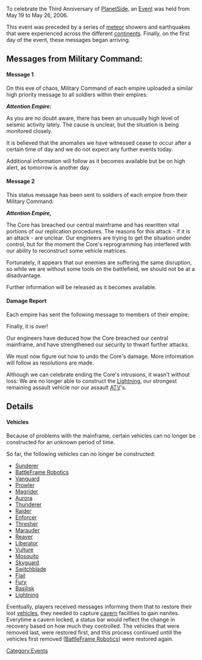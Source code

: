 To celebrate the Third Anniversary of
[PlanetSide](PlanetSide "wikilink"), an [Event](Event "wikilink") was
held from May 19 to May 26, 2006.

This event was preceded by a series of [meteor](meteor "wikilink")
showers and earthquakes that were experienced across the different
[continents](continent "wikilink"). Finally, on the first day of the
event, these messages began arriving.

## Messages from Military Command:

#### Message 1

On this eve of chaos, Military Command of each empire uploaded a similar
high priority message to all soldiers within their empires:

***Attention Empire:***

As you are no doubt aware, there has been an unusually high level of
seismic activity lately. The cause is unclear, but the situation is
being monitored closely.

It is believed that the anomalies we have witnessed cease to occur after
a certain time of day and we do not expect any further events today.

Additional information will follow as it becomes available but be on
high alert, as tomorrow is another day.

#### Message 2

This status message has been sent to soldiers of each empire from their
Military Command:

***Attention Empire,***

The Core has breached our central mainframe and has rewritten vital
portions of our replication procedures. The reasons for this attack - if
it is an attack - are unclear. Our engineers are trying to get the
situation under control, but for the moment the Core's reprogramming has
interfered with our ability to reconstruct some vehicle matrices.

Fortunately, it appears that our enemies are suffering the same
disruption, so while we are without some tools on the battlefield, we
should not be at a disadvantage.

Further information will be released as it becomes available.

#### Damage Report

Each empire has sent the following message to members of their empire:

Finally, it is over!

Our engineers have deduced how the Core breached our central mainframe,
and have strengthened our security to thwart further attacks.

We must now figure out how to undo the Core's damage. More information
will follow as resolutions are made.

Although we can celebrate ending the Core's intrusions, it wasn't
without loss: We are no longer able to construct the
[Lightning](Lightning "wikilink"), our strongest remaining assault
vehicle nor our assault [ATV](ATV "wikilink")'s.

## Details

#### Vehicles

Because of problems with the mainframe, certain vehicles can no longer
be constructed for an unknown period of time.

So far, the following vehicles can no longer be constructed:

-   [Sunderer](Sunderer "wikilink")
-   [BattleFrame Robotics](BattleFrame_Robotics "wikilink")
-   [Vanguard](Vanguard "wikilink")
-   [Prowler](Prowler "wikilink")
-   [Magrider](Magrider "wikilink")
-   [Aurora](Aurora "wikilink")
-   [Thunderer](Thunderer "wikilink")
-   [Raider](Raider "wikilink")
-   [Enforcer](Enforcer "wikilink")
-   [Thresher](Thresher "wikilink")
-   [Marauder](Marauder "wikilink")
-   [Reaver](Reaver "wikilink")
-   [Liberator](Liberator "wikilink")
-   [Vulture](Vulture "wikilink")
-   [Mosquito](Mosquito "wikilink")
-   [Skyguard](Skyguard "wikilink")
-   [Switchblade](Switchblade "wikilink")
-   [Flail](Flail "wikilink")
-   [Fury](Fury "wikilink")
-   [Basilisk](Basilisk "wikilink")
-   [Lightning](Lightning "wikilink")

Eventually, players received messages informing them that to restore
their lost [vehicles](vehicle "wikilink"), they needed to capture
[cavern](cavern "wikilink") facilities to gain nanites. Everytime a
cavern locked, a status bar would reflect the change in recovery based
on how much they controlled. The vehicles that were removed last, were
restored first, and this process continued untill the vehicles first
removed ([BattleFrame Robotics](BattleFrame_Robotics "wikilink")) were
restored again.

[Category:Events](Category:Events "wikilink")